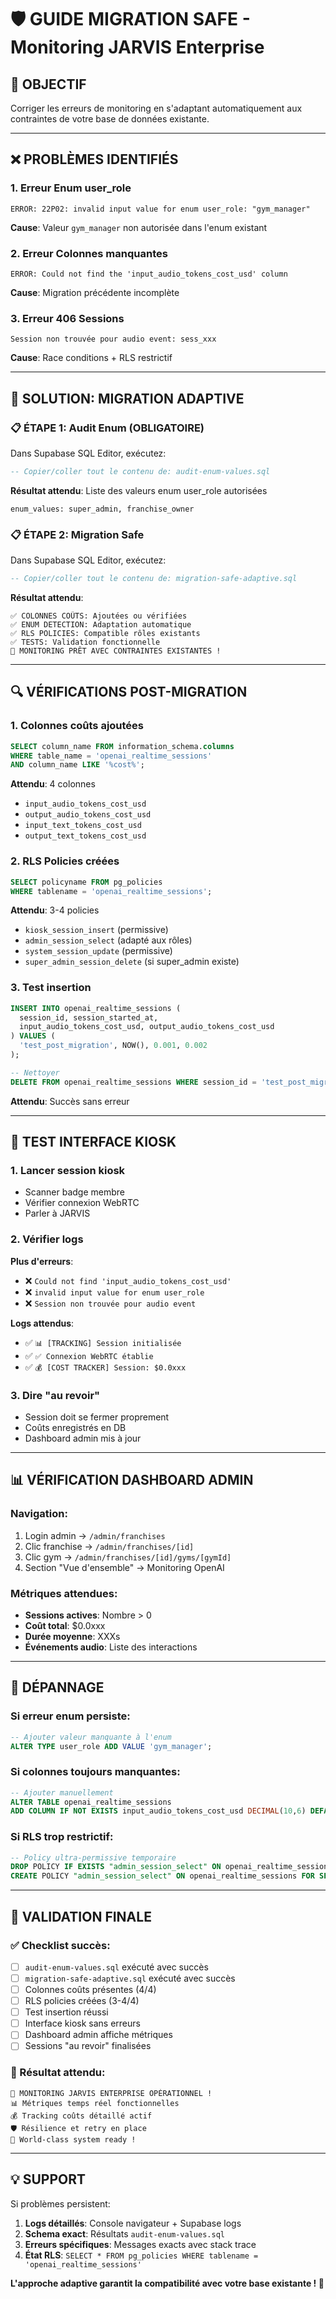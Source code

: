 # 🛡️ GUIDE MIGRATION SAFE - Monitoring JARVIS Enterprise

## 🎯 OBJECTIF
Corriger les erreurs de monitoring en s'adaptant automatiquement aux contraintes de votre base de données existante.

---

## ❌ PROBLÈMES IDENTIFIÉS

### 1. **Erreur Enum user_role**
```
ERROR: 22P02: invalid input value for enum user_role: "gym_manager"
```
**Cause**: Valeur `gym_manager` non autorisée dans l'enum existant

### 2. **Erreur Colonnes manquantes**
```
ERROR: Could not find the 'input_audio_tokens_cost_usd' column
```
**Cause**: Migration précédente incomplète

### 3. **Erreur 406 Sessions**
```
Session non trouvée pour audio event: sess_xxx
```
**Cause**: Race conditions + RLS restrictif

---

## 🚀 SOLUTION: MIGRATION ADAPTIVE

### **📋 ÉTAPE 1: Audit Enum (OBLIGATOIRE)**

Dans Supabase SQL Editor, exécutez:

```sql
-- Copier/coller tout le contenu de: audit-enum-values.sql
```

**Résultat attendu**: Liste des valeurs enum user_role autorisées
```
enum_values: super_admin, franchise_owner
```

### **📋 ÉTAPE 2: Migration Safe**

Dans Supabase SQL Editor, exécutez:

```sql
-- Copier/coller tout le contenu de: migration-safe-adaptive.sql
```

**Résultat attendu**:
```
✅ COLONNES COÛTS: Ajoutées ou vérifiées
✅ ENUM DETECTION: Adaptation automatique  
✅ RLS POLICIES: Compatible rôles existants
✅ TESTS: Validation fonctionnelle
🚀 MONITORING PRÊT AVEC CONTRAINTES EXISTANTES !
```

---

## 🔍 VÉRIFICATIONS POST-MIGRATION

### **1. Colonnes coûts ajoutées**
```sql
SELECT column_name FROM information_schema.columns 
WHERE table_name = 'openai_realtime_sessions' 
AND column_name LIKE '%cost%';
```

**Attendu**: 4 colonnes
- `input_audio_tokens_cost_usd`
- `output_audio_tokens_cost_usd` 
- `input_text_tokens_cost_usd`
- `output_text_tokens_cost_usd`

### **2. RLS Policies créées**
```sql
SELECT policyname FROM pg_policies 
WHERE tablename = 'openai_realtime_sessions';
```

**Attendu**: 3-4 policies
- `kiosk_session_insert` (permissive)
- `admin_session_select` (adapté aux rôles)
- `system_session_update` (permissive)
- `super_admin_session_delete` (si super_admin existe)

### **3. Test insertion**
```sql
INSERT INTO openai_realtime_sessions (
  session_id, session_started_at,
  input_audio_tokens_cost_usd, output_audio_tokens_cost_usd
) VALUES (
  'test_post_migration', NOW(), 0.001, 0.002
);

-- Nettoyer
DELETE FROM openai_realtime_sessions WHERE session_id = 'test_post_migration';
```

**Attendu**: Succès sans erreur

---

## 🧪 TEST INTERFACE KIOSK

### **1. Lancer session kiosk**
- Scanner badge membre
- Vérifier connexion WebRTC
- Parler à JARVIS

### **2. Vérifier logs**
**Plus d'erreurs**:
- ❌ `Could not find 'input_audio_tokens_cost_usd'`
- ❌ `invalid input value for enum user_role`
- ❌ `Session non trouvée pour audio event`

**Logs attendus**:
- ✅ `📊 [TRACKING] Session initialisée`
- ✅ `✅ Connexion WebRTC établie`
- ✅ `💰 [COST TRACKER] Session: $0.0xxx`

### **3. Dire "au revoir"**
- Session doit se fermer proprement
- Coûts enregistrés en DB
- Dashboard admin mis à jour

---

## 📊 VÉRIFICATION DASHBOARD ADMIN

### **Navigation**:
1. Login admin → `/admin/franchises`
2. Clic franchise → `/admin/franchises/[id]`
3. Clic gym → `/admin/franchises/[id]/gyms/[gymId]`
4. Section "Vue d'ensemble" → Monitoring OpenAI

### **Métriques attendues**:
- **Sessions actives**: Nombre > 0
- **Coût total**: $0.0xxx
- **Durée moyenne**: XXXs
- **Événements audio**: Liste des interactions

---

## 🚨 DÉPANNAGE

### **Si erreur enum persiste**:
```sql
-- Ajouter valeur manquante à l'enum
ALTER TYPE user_role ADD VALUE 'gym_manager';
```

### **Si colonnes toujours manquantes**:
```sql
-- Ajouter manuellement
ALTER TABLE openai_realtime_sessions 
ADD COLUMN IF NOT EXISTS input_audio_tokens_cost_usd DECIMAL(10,6) DEFAULT 0;
```

### **Si RLS trop restrictif**:
```sql
-- Policy ultra-permissive temporaire
DROP POLICY IF EXISTS "admin_session_select" ON openai_realtime_sessions;
CREATE POLICY "admin_session_select" ON openai_realtime_sessions FOR SELECT USING (true);
```

---

## 🎯 VALIDATION FINALE

### **✅ Checklist succès**:
- [ ] `audit-enum-values.sql` exécuté avec succès
- [ ] `migration-safe-adaptive.sql` exécuté avec succès  
- [ ] Colonnes coûts présentes (4/4)
- [ ] RLS policies créées (3-4/4)
- [ ] Test insertion réussi
- [ ] Interface kiosk sans erreurs
- [ ] Dashboard admin affiche métriques
- [ ] Sessions "au revoir" finalisées

### **🚀 Résultat attendu**:
```
🎉 MONITORING JARVIS ENTERPRISE OPÉRATIONNEL !
📊 Métriques temps réel fonctionnelles
💰 Tracking coûts détaillé actif
🛡️ Résilience et retry en place
🌟 World-class system ready !
```

---

## 💡 SUPPORT

Si problèmes persistent:

1. **Logs détaillés**: Console navigateur + Supabase logs
2. **Schema exact**: Résultats `audit-enum-values.sql`
3. **Erreurs spécifiques**: Messages exacts avec stack trace
4. **État RLS**: `SELECT * FROM pg_policies WHERE tablename = 'openai_realtime_sessions'`

**L'approche adaptive garantit la compatibilité avec votre base existante ! 🎯**